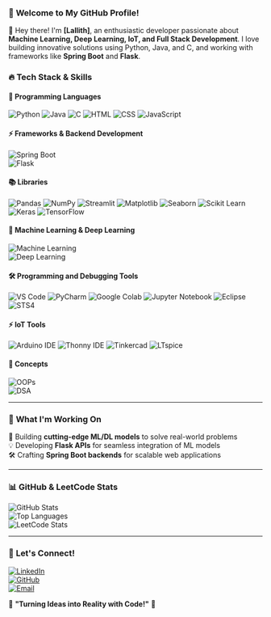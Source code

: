 ### 🚀 **Welcome to My GitHub Profile!**  

👋 Hey there! I'm **[Lallith]**, an enthusiastic developer passionate about **Machine Learning, Deep Learning, IoT, and Full Stack Development**. I love building innovative solutions using Python, Java, and C, and working with frameworks like **Spring Boot** and **Flask**.  

### 🔥 **Tech Stack & Skills**  

#### 🌟 Programming Languages
![Python](https://img.shields.io/badge/-Python-3776AB?style=for-the-badge&logo=python&logoColor=white)  ![Java](https://img.shields.io/badge/-Java-007396?style=for-the-badge&logo=java&logoColor=white)  ![C](https://img.shields.io/badge/-C-00599C?style=for-the-badge&logo=c&logoColor=white)  ![HTML](https://img.shields.io/badge/-HTML5-E34F26?style=for-the-badge&logo=html5&logoColor=white)  ![CSS](https://img.shields.io/badge/-CSS3-1572B6?style=for-the-badge&logo=css3&logoColor=white)  ![JavaScript](https://img.shields.io/badge/-JavaScript-F7DF1E?style=for-the-badge&logo=javascript&logoColor=black)  

#### ⚡ Frameworks & Backend Development  
![Spring Boot](https://img.shields.io/badge/Spring%20Boot-6DB33F?style=for-the-badge&logo=springboot&logoColor=white)  
![Flask](https://img.shields.io/badge/Flask-000000?style=for-the-badge&logo=flask&logoColor=white) 

#### 📚 Libraries  
![Pandas](https://img.shields.io/badge/Pandas-150458?style=for-the-badge&logo=pandas&logoColor=white)  ![NumPy](https://img.icons8.com/size=100&id=aR9CXyMagKIS&format=png&color=000000)  ![Streamlit](https://img.shields.io/badge/Streamlit-FF4B4B?style=for-the-badge&logo=streamlit&logoColor=white)  ![Matplotlib](https://img.shields.io/badge/Matplotlib-11557C?style=for-the-badge&logo=python&logoColor=white)  ![Seaborn](https://img.shields.io/badge/Seaborn-009688?style=for-the-badge&logo=python&logoColor=white)  ![Scikit Learn](https://img.shields.io/badge/Scikit%20Learn-F7931E?style=for-the-badge&logo=scikitlearn&logoColor=white)  ![Keras](https://img.shields.io/badge/Keras-D00000?style=for-the-badge&logo=keras&logoColor=white)  ![TensorFlow](https://img.shields.io/badge/TensorFlow-FF6F00?style=for-the-badge&logo=tensorflow&logoColor=white)  

#### 🤖 Machine Learning & Deep Learning  
![Machine Learning](https://img.shields.io/badge/Machine%20Learning-F7931E?style=for-the-badge&logo=tensorflow&logoColor=white)  
![Deep Learning](https://img.shields.io/badge/Deep%20Learning-FF6F00?style=for-the-badge&logo=pytorch&logoColor=white)  

#### 🛠️ Programming and Debugging Tools  
![VS Code](https://img.shields.io/badge/VS%20Code-007ACC?style=for-the-badge&logo=visualstudiocode&logoColor=white)  ![PyCharm](https://img.shields.io/badge/PyCharm-000000?style=for-the-badge&logo=pycharm&logoColor=white)  ![Google Colab](https://img.shields.io/badge/Colab-F9AB00?style=for-the-badge&logo=googlecolab&logoColor=white)  ![Jupyter Notebook](https://img.shields.io/badge/Jupyter-F37626?style=for-the-badge&logo=jupyter&logoColor=white)  ![Eclipse](https://img.shields.io/badge/Eclipse-2C2255?style=for-the-badge&logo=eclipseide&logoColor=white)  ![STS4](https://img.shields.io/badge/STS4-6DB33F?style=for-the-badge&logo=spring&logoColor=white)  

#### ⚡ IoT Tools  
![Arduino IDE](https://img.shields.io/badge/Arduino-00979D?style=for-the-badge&logo=arduino&logoColor=white)  ![Thonny IDE](https://img.shields.io/badge/Thonny-3776AB?style=for-the-badge&logo=thonny&logoColor=white)  ![Tinkercad](https://img.shields.io/badge/Tinkercad-FF8C00?style=for-the-badge&logo=autodesk&logoColor=white)  ![LTspice](https://img.shields.io/badge/LTspice-DC143C?style=for-the-badge&logo=analogdevices&logoColor=white)  

#### 🎯 Concepts  
![OOPs](https://img.shields.io/badge/OOPs%20Concepts-009688?style=for-the-badge&logo=cplusplus&logoColor=white)  
![DSA](https://img.shields.io/badge/Data%20Structures%20%26%20Algorithms-FF5733?style=for-the-badge&logo=leetcode&logoColor=white)  

---

### 📌 **What I'm Working On**  
🚀 Building **cutting-edge ML/DL models** to solve real-world problems  
💡 Developing **Flask APIs** for seamless integration of ML models  
🛠️ Crafting **Spring Boot backends** for scalable web applications  

---

### 📊 **GitHub & LeetCode Stats**  
![GitHub Stats](https://github-readme-stats.vercel.app/api?username=DangerCR7&show_icons=true&theme=radical)  
![Top Languages](https://github-readme-stats.vercel.app/api/top-langs/?username=DangerCR7&layout=compact&theme=radical)  
![LeetCode Stats](https://leetcard.jacoblin.cool/Lallith_cr7?theme=dark&font=Montserrat)  

---

### 🎯 **Let's Connect!**  
[![LinkedIn](https://img.shields.io/badge/LinkedIn-0A66C2?style=for-the-badge&logo=linkedin&logoColor=white)](https://www.linkedin.com/in/lallith-ar-b4868925b)  
[![GitHub](https://img.shields.io/badge/GitHub-181717?style=for-the-badge&logo=github&logoColor=white)](https://github.com/DangerCR7)  
[![Email](https://img.shields.io/badge/Email-D14836?style=for-the-badge&logo=gmail&logoColor=white)](mailto:your-email@example.com)  

🚀 **"Turning Ideas into Reality with Code!"** 🚀
